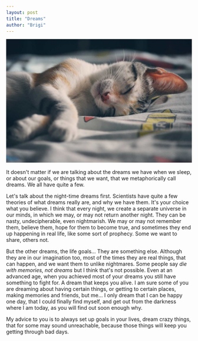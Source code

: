 ```yaml
---
layout: post
title: "Dreams"
author: "Brigi"
---
```


<p align="center">
  <img src="./assets/dreaming.jpg">
</p>

It doesn't matter if we are talking about the dreams we have when we sleep, or about our goals, or things that we want, that we metaphorically call dreams. We all have quite a few.

Let's talk about the night-time dreams first. Scientists have quite a few theories of what dreams really are, and why we have them. It's your choice what you believe. I think that every night, we create a separate universe in our minds, in which we may, or may not return another night. They can be nasty, undecipherable, even nightmarish. We may or may not remember them, believe them, hope for them to become true, and sometimes they end up happening in real life, like some sort of prophecy. Some we want to share, others not.

But the other dreams, the life goals... They are something else. Although they are in our imagination too, most of the times they are real things, that can happen, and we want them to unlike nightmares. Some people say *die with memories, not dreams* but I think that's not possible. Even at an advanced age, when you achieved most of your dreams you still have something to fight for. A dream that keeps you alive. I am sure some of you are dreaming about having certain things, or getting to certain places, making memories and friends, but me... I only dream that I can be happy one day, that I could finally find myself, and get out from the darkness where I am today, as you will find out soon enough why.

My advice to you is to always set up goals in your lives, dream crazy things, that for some may sound unreachable, because those things will keep you getting through bad days.
